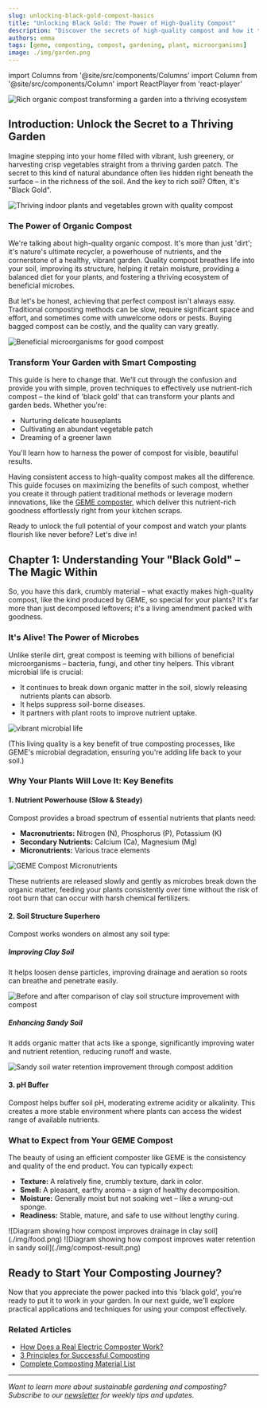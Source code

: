 ```yaml
---
slug: unlocking-black-gold-compost-basics
title: "Unlocking Black Gold: The Power of High-Quality Compost"
description: "Discover the secrets of high-quality compost and how it transforms your garden. Learn about beneficial microbes, soil improvement, and sustainable gardening with GEME's innovative composting solutions."
authors: emma
tags: [geme, composting, compost, gardening, plant, microorganisms]
image: ./img/garden.png
---
```


import Columns from '@site/src/components/Columns'
import Column from '@site/src/components/Column'
import ReactPlayer from 'react-player'

<!-- GEME-TODO: [Collaboration Suggestion: Cover image recommendation - captivating photo of lush plants/garden, subtly featuring the GEME logo.] -->

![Rich organic compost transforming a garden into a thriving ecosystem](./img/garden.png)

## Introduction: Unlock the Secret to a Thriving Garden

Imagine stepping into your home filled with vibrant, lush greenery, or harvesting crisp vegetables straight from a thriving garden patch. The secret to this kind of natural abundance often lies hidden right beneath the surface – in the richness of the soil. And the key to rich soil? Often, it's "Black Gold".

<!-- truncate -->

![Thriving indoor plants and vegetables grown with quality compost](./img/car-of-compost.png)

### The Power of Organic Compost

We're talking about high-quality organic compost. It's more than just 'dirt'; it's nature's ultimate recycler, a powerhouse of nutrients, and the cornerstone of a healthy, vibrant garden. Quality compost breathes life into your soil, improving its structure, helping it retain moisture, providing a balanced diet for your plants, and fostering a thriving ecosystem of beneficial microbes.

But let's be honest, achieving that perfect compost isn't always easy. Traditional composting methods can be slow, require significant space and effort, and sometimes come with unwelcome odors or pests. Buying bagged compost can be costly, and the quality can vary greatly.

![Beneficial microorganisms for good compost](./img/compost.png)

### Transform Your Garden with Smart Composting

This guide is here to change that. We'll cut through the confusion and provide you with simple, proven techniques to effectively use nutrient-rich compost – the kind of 'black gold' that can transform your plants and garden beds. Whether you're:

- Nurturing delicate houseplants
- Cultivating an abundant vegetable patch
- Dreaming of a greener lawn

You'll learn how to harness the power of compost for visible, beautiful results.

Having consistent access to high-quality compost makes all the difference. This guide focuses on maximizing the benefits of such compost, whether you create it through patient traditional methods or leverage modern innovations, like the [GEME composter](/products/geme), which deliver this nutrient-rich goodness effortlessly right from your kitchen scraps.

Ready to unlock the full potential of your compost and watch your plants flourish like never before? Let's dive in!

## Chapter 1: Understanding Your "Black Gold" – The Magic Within

So, you have this dark, crumbly material – what exactly makes high-quality compost, like the kind produced by GEME, so special for your plants? It's far more than just decomposed leftovers; it's a living amendment packed with goodness.

### It's Alive! The Power of Microbes

Unlike sterile dirt, great compost is teeming with billions of beneficial microorganisms – bacteria, fungi, and other tiny helpers. This vibrant microbial life is crucial:

- It continues to break down organic matter in the soil, slowly releasing nutrients plants can absorb.
- It helps suppress soil-borne diseases.
- It partners with plant roots to improve nutrient uptake.

![vibrant microbial life](./img/microbes.png)

(This living quality is a key benefit of true composting processes, like GEME's microbial degradation, ensuring you're adding life back to your soil.)

<!-- GEME-TODO: [Collaboration Suggestion: Image recommendation here - Close-up photo of the rich, dark, crumbly texture of finished GEME compost.] -->

### Why Your Plants Will Love It: Key Benefits

#### 1. Nutrient Powerhouse (Slow & Steady)

Compost provides a broad spectrum of essential nutrients that plants need:

- **Macronutrients:** Nitrogen (N), Phosphorus (P), Potassium (K)
- **Secondary Nutrients:** Calcium (Ca), Magnesium (Mg)
- **Micronutrients:** Various trace elements

![GEME Compost Micronutrients](./img/micronutrients.png)

These nutrients are released slowly and gently as microbes break down the organic matter, feeding your plants consistently over time without the risk of root burn that can occur with harsh chemical fertilizers.

#### 2. Soil Structure Superhero

Compost works wonders on almost any soil type:

##### Improving Clay Soil

It helps loosen dense particles, improving drainage and aeration so roots can breathe and penetrate easily.

![Before and after comparison of clay soil structure improvement with compost](./img/clay-soil.png)

##### Enhancing Sandy Soil

It adds organic matter that acts like a sponge, significantly improving water and nutrient retention, reducing runoff and waste.

![Sandy soil water retention improvement through compost addition](./img/soil-structure.png)

#### 3. pH Buffer

Compost helps buffer soil pH, moderating extreme acidity or alkalinity. This creates a more stable environment where plants can access the widest range of available nutrients.

### What to Expect from Your GEME Compost

The beauty of using an efficient composter like GEME is the consistency and quality of the end product. You can typically expect:

- **Texture:** A relatively fine, crumbly texture, dark in color.
- **Smell:** A pleasant, earthy aroma – a sign of healthy decomposition.
- **Moisture:** Generally moist but not soaking wet – like a wrung-out sponge.
- **Readiness:** Stable, mature, and safe to use without lengthy curing.

<!-- GEME-TODO: [Collaboration Suggestion: Image recommendation here - Simple diagram illustrating how compost improves drainage in clay soil and water retention in sandy soil.] -->

<Columns>
  <Column>
    ![Diagram showing how compost improves drainage in clay soil](./img/food.png)
  </Column>
  <Column>
    ![Diagram showing how compost improves water retention in sandy soil](./img/compost-result.png)
  </Column>
</Columns>

## Ready to Start Your Composting Journey?

Now that you appreciate the power packed into this 'black gold', you're ready to put it to work in your garden. In our next guide, we'll explore practical applications and techniques for using your compost effectively.

### Related Articles

- [How Does a Real Electric Composter Work?](/blog/how-does-a-real-electric-composter-work)
- [3 Principles for Successful Composting](/blog/3-principles-for-successful-composting)
- [Complete Composting Material List](/blog/complete-composting-material-list)

---

_Want to learn more about sustainable gardening and composting? Subscribe to our [newsletter](http://geme.bio/signup) for weekly tips and updates._
